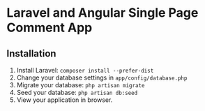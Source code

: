 # Laravel and Angular Single Page Comment App

## Installation

1. Install Laravel: `composer install --prefer-dist`
2. Change your database settings in `app/config/database.php`
3. Migrate your database: `php artisan migrate`
4. Seed your database: `php artisan db:seed`
5. View your application in browser.
